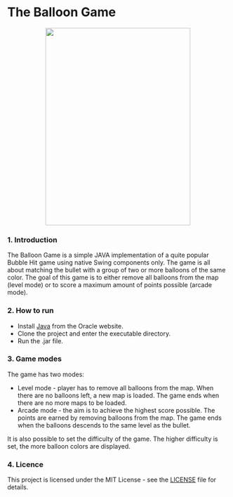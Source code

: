 # The Balloon Game

<p align="center">
  <img src="../master/gifs/balloonGIF.gif" width=330 height=450/>
</p>

### 1. Introduction
The Balloon Game is a simple JAVA implementation of a quite popular Bubble Hit game using native Swing components only. The game is all about matching the bullet with a group of two or more balloons of the same color. The goal of this game is to either remove all balloons from the map (level mode) or to score a maximum amount of points possible (arcade mode).

### 2. How to run
* Install [Java](https://www.java.com/en/download/) from the Oracle website.
* Clone the project and enter the executable directory.
* Run the .jar file. 

### 3. Game modes
The game has two modes:
* Level mode - player has to remove all balloons from the map. When there are no balloons left, a new map is loaded. The game ends when there are no more maps to be loaded.
* Arcade mode - the aim is to achieve the highest score possible. The points are earned by removing balloons from the map. The game ends when the balloons descends to the same level as the bullet.

It is also possible to set the difficulty of the game. The higher difficulty is set, the more balloon colors are displayed.

### 4. Licence 

This project is licensed under the MIT License - see the [LICENSE](LICENSE) file for details.
